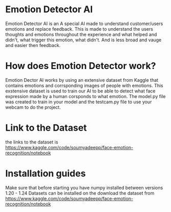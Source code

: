 
# Emotion Detector AI
Emotion Detector AI is an A special AI made to understand customer/users emotions and replace feedback. This is made to understand the users thoughts and emotions throughout 
the experience and what helped and didn't, what trigger this emotion, what didn't. And is less broad and vauge and easier then feedback.


# How does Emotion Detector work? 

Emotion Dector AI works by using an extensive dataset from Kaggle that contains emotions and corrsponding images of people with emotions. 
This exstensive dataset is used to train our AI to be able to detect what face expression made by a human corsponds to what emotion. The model.py file was created to train in your model and the testcam.py file to use your webcam to do the project.

# Link to the Dataset
 the links to the dataset is https://www.kaggle.com/code/soumyadeepp/face-emotion-recognition/notebook
 
 # Installation guides
 Make sure that before starting you have numpy installed between versions 1.20 - 1.24
Datasets can be installed on the download the dataset from https://www.kaggle.com/code/soumyadeepp/face-emotion-recognition/notebook




